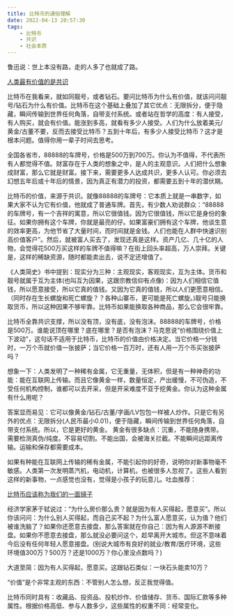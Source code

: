 ```yaml
---
title: 比特币的通俗理解
date: 2022-04-13 20:57:30
tags:
    - 比特币
    - 共识
    - 社会本质
---
```

鲁迅说：世上本没有路，走的人多了也就成了路。

[人类最有价值的是共识](https://zhuanlan.zhihu.com/p/29418701)

比特币在我看来，就如同靓号，或者钻石。要问比特币为什么有价值，就该问问靓号/钻石为什么有价值。比特币在这个基础上叠加了其它优点：无限拆分，便于隐藏，瞬间传输到世界任何角落，自带支付系统。或者站在哲学的高度：有人接受，有人购买，就会有价值。能涨到多高，就看有多少人接受。人们为什么放着美元/黄金/古董不要，反而去接受比特币？五到十年后，有多少人接受比特币？这才是根本问题。值得你用一辈子时间去思考。

全国各省市，88888的车牌号，价格是500万到700万。你认为不值得，不代表所有人都觉得不值。财富存在于人类的想象之中，是人的主观意识。人们把什么想象成财富，那么它就是财富。接下来，需要更多人达成共识，更多人认可。你必须去幻想五年后或十年后的情景，因为真正有潜力的投资，都需要五到十年的潜伏期。

比特币的价值，来源于共识。就像88888的车牌号：它本质上就是一串数字，如果大家不认为它有价值，他就成了普通车牌。首先，有少数人劝说群众：“88888的车牌号，有一个吉祥的寓意，所以它很值钱。因为它很值钱，所以它是身份的象征。如果你拥有这个车牌，你就是最亮的仔。如果富豪们拥有这个车牌，他谈生意的效率更高，为他节省了大量时间，而时间就是金钱。人们也能在人群中快速识别高价值客户”。然后，就被富人买去了，发现还真是这样。资产几亿、几十亿的人物，会觉得花500万买这样的车牌不值得嘛？在街上回头率超高，万人崇拜。关键是，这样的稀缺资源，随时都能卖出去，说不定还增值了。

《人类简史》书中提到：现实分为三种：主观现实，客观现实，互为主体。货币和靓号就属于互为主体(也叫互为因果，这跟宗教信仰有点像)：因为人们相信它值钱，所以愿意接受，所以它真的值钱。又因为它真的值钱，所以人们更愿意相信。（同时存在生长螺旋和死亡螺旋？？各种山寨币，更可能是死亡螺旋。)靓号只能换取货币，所以这种因果不够牢靠。比特币如果能换取各种商品，那么它会很牢靠。

比特币全靠共识支撑，所以没有顶，没有底，没有泡沫。88888的车牌号，价格是500万。谁能说顶在哪里？底在哪里？是否有泡沫？马克思说“价格围绕价值上下波动”，这句话不适用于比特币，比特币的价值由价格决定。当它价格一分钱时，一万个币就价值一张披萨；当它价格一百万时，还有人用一万个币买张披萨吗？

想象一下：人类发明了一种稀有金属，它无重量，无体积，但是有一种神奇的功能：能在互联网上传输。而且它像黄金一样，数量恒定，产出缓慢，不可伪造，不受任何机构控制，谁都可以去开采，但是开采难度不亚于挖黄金。你认为这种金属有什么用呢？

答案显而易见：它可以像黄金/钻石/古董/字画/LV包包一样被人炒作。只是它有另外的优点：无限拆分(人民币最小0.01)，便于隐藏，瞬间传输到世界任何角落，自带支付系统。所以，它是更好的黄金。
黄金有很多缺点：沉重，不能随身携带。需要检测真伪/纯度。不容易切割。不能出国，会被海关拦截。不能瞬间远距离传输。运输和保存都需要成本。

如果有种能在互联网上传输的稀有金属，不能引起你的好奇，说明你对新事物毫不敏感。人类第一次发明蒸汽机，电动机，计算机，也被很多人忽视了。这些人看到这样的新事物，一点感觉也没有，觉得是小孩子的玩意儿。吐血推荐：
 
[比特币应该称为我们的一面镜子](https://zhuanlan.zhihu.com/p/296265493)

经济学家茅于轼说过：“为什么房价那么贵？就是因为有人买得起，愿意买”。所以你该问问：为什么别人买得起，而自己买不起？为什么富人愿意买，认为值？他们被谁洗脑了？如果你还愿意去接盘，那么答案就在你自己：因为有人源源不断接盘。如果你不愿意去接盘，那么就没必要问这个，趁早离开大城市。但这不意味着今后没有任何年轻人愿意接盘。(别说大城市有良好的就业/教育/医疗环境，这些环境值300万？500万？还是1000万？你心里没点数吗？)

大道至简：因为有人买得起，愿意买。这跟钻石类似：一块石头能卖10万？

“价值”是个非常主观的东西：不管别人怎么想，反正我觉得值。

比特币同时具有：收藏品、投资品、投机炒作、价值储存、货币、国际汇款等多种属性。根据价格高低、参与人数多少，这些属性的权重不同：经常变化。